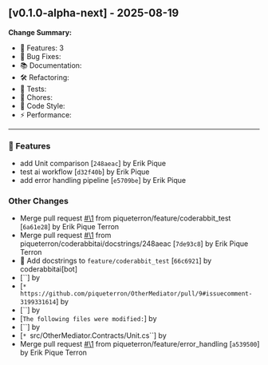 ## [v0.1.0-alpha-next] - 2025-08-19

**Change Summary:**

- 🚀 Features: 3
- 🐛 Bug Fixes: 
- 📚 Documentation: 
- 🛠️ Refactoring: 
- 🧪 Tests: 
- 🔧 Chores: 
- 🎨 Code Style: 
- ⚡ Performance: 

---

### 🚀 Features

- add Unit comparison
  [`248aeac`] by Erik Pique
- test ai workflow
  [`d32f40b`] by Erik Pique
- add error handling pipeline
  [`e5709be`] by Erik Pique

### Other Changes

- Merge pull request [#\1](https://github.com/piqueterron/OtherMediator/issues/\1) from piqueterron/feature/coderabbit_test
  [`6a61e28`] by Erik Pique Terron
- Merge pull request [#\1](https://github.com/piqueterron/OtherMediator/issues/\1) from piqueterron/coderabbitai/docstrings/248aeac
  [`7de93c8`] by Erik Pique Terron
- 📝 Add docstrings to `feature/coderabbit_test`
  [`66c6921`] by coderabbitai[bot]
- 
  [``] by 
- 
  [`* https://github.com/piqueterron/OtherMediator/pull/9#issuecomment-3199331614`] by 
- 
  [``] by 
- 
  [`The following files were modified:`] by 
- 
  [``] by 
- 
  [`* `src/OtherMediator.Contracts/Unit.cs``] by 
- Merge pull request [#\1](https://github.com/piqueterron/OtherMediator/issues/\1) from piqueterron/feature/error_handling
  [`a539500`] by Erik Pique Terron

